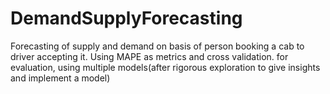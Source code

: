 # DemandSupplyForecasting
Forecasting of supply and demand on basis of person booking a cab to driver accepting it. Using MAPE as metrics and cross validation. for evaluation, using multiple models(after rigorous exploration to give insights and implement a model)
